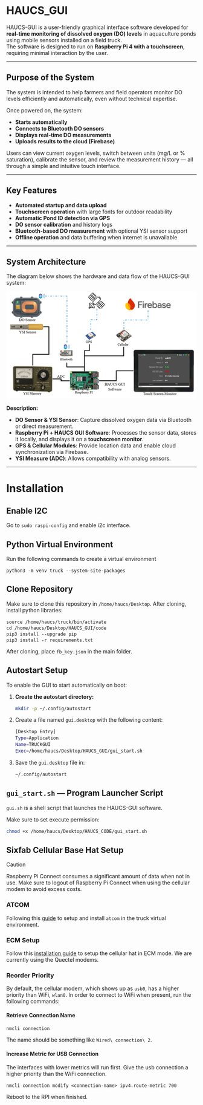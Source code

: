 # HAUCS_GUI

HAUCS-GUI is a user-friendly graphical interface software developed for **real-time monitoring of dissolved oxygen (DO) levels** in aquaculture ponds using mobile sensors installed on a field truck.  
The software is designed to run on **Raspberry Pi 4 with a touchscreen**, requiring minimal interaction by the user.

---

## Purpose of the System
The system is intended to help farmers and field operators monitor DO levels efficiently and automatically, even without technical expertise.

Once powered on, the system:
- **Starts automatically**
- **Connects to Bluetooth DO sensors**
- **Displays real-time DO measurements**
- **Uploads results to the cloud (Firebase)**

Users can view current oxygen levels, switch between units (mg/L or % saturation), calibrate the sensor, and review the measurement history — all through a simple and intuitive touch interface.

---

## Key Features
- **Automated startup and data upload**
- **Touchscreen operation** with large fonts for outdoor readability
- **Automatic Pond ID detection via GPS**
- **DO sensor calibration** and history logs
- **Bluetooth-based DO measurement** with optional YSI sensor support
- **Offline operation** and data buffering when internet is unavailable

---

## System Architecture
The diagram below shows the hardware and data flow of the HAUCS-GUI system:

![System Architecture](architecture.png)

**Description:**
- **DO Sensor & YSI Sensor**: Capture dissolved oxygen data via Bluetooth or direct measurement.
- **Raspberry Pi + HAUCS GUI Software**: Processes the sensor data, stores it locally, and displays it on a **touchscreen monitor**.
- **GPS & Cellular Modules**: Provide location data and enable cloud synchronization via Firebase.
- **YSI Measure (ADC)**: Allows compatibility with analog sensors.

---
# Installation

## Enable I2C
Go to `sudo raspi-config` and enable i2c interface.

## Python Virtual Environment
Run the following commands to create a virtual environment
```
python3 -m venv truck --system-site-packages
```

## Clone Repository
Make sure to clone this repository in `/home/haucs/Desktop`. After cloning, install python libraries:

```
source /home/haucs/truck/bin/activate
cd /home/haucs/Desktop/HAUCS_GUI/code
pip3 install --upgrade pip
pip3 install -r requirements.txt
```
After cloning, place `fb_key.json` in the main folder. 

## Autostart Setup
To enable the GUI to start automatically on boot:

1. **Create the autostart directory:**
   ```bash
   mkdir -p ~/.config/autostart
   ```
2. Create a file named `gui.desktop` with the following content:
   ```bash
   [Desktop Entry]
   Type=Application
   Name=TRUCKGUI
   Exec=/home/haucs/Desktop/HAUCS_GUI/gui_start.sh
   ```
3. Save the `gui.desktop` file in:
   ```bash
   ~/.config/autostart
   ```

## `gui_start.sh` — Program Launcher Script
`gui.sh` is a shell script that launches the HAUCS-GUI software.

Make sure to set execute permission:
```bash
chmod +x /home/haucs/Desktop/HAUCS_CODE/gui_start.sh
```

## Sixfab Cellular Base Hat Setup

>[!CAUTION]
>Raspberry Pi Connect consumes a significant amount of data when not in use. Make sure to logout of Raspberry Pi Connect when using the cellular modem to avoid excess costs. 

### ATCOM

Following this [guide](https://docs.sixfab.com/page/sending-at-commands) to setup and install `atcom` in the truck virtual environment.

### ECM Setup

Follow this [installation guide](https://docs.sixfab.com/page/cellular-internet-connection-in-ecm-mode) to setup the cellular hat in ECM mode. We are currently using the Quectel modems. 

### Reorder Priority

By default, the cellular modem, which shows up as `usb0`, has a higher priority than WiFi, `wlan0`. In order to connect to WiFi when present, run the following commands:

#### Retrieve Connection Name
```
nmcli connection
```
The name should be something like `Wired\ connection\ 2`.
#### Increase Metric for USB Connection
The interfaces with lower metrics will run first. Give the usb connection a higher priority than the WiFi connection. 
```
nmcli connection modify <connection-name> ipv4.route-metric 700
```
Reboot to the RPI when finished.
